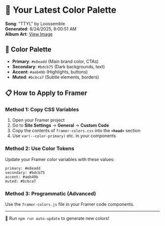 # 🎨 Your Latest Color Palette

**Song**: "TTYL" by Loossemble  
**Generated**: 8/24/2025, 9:00:51 AM  
**Album Art**: [View Image](https://lastfm.freetls.fastly.net/i/u/300x300/d546e80811172da6bfc1fa2386838d4b.jpg)

## 🎨 Color Palette
- **Primary**: `#e8eadd` (Main brand color, CTAs)
- **Secondary**: `#bdcb75` (Dark backgrounds, text)  
- **Accent**: `#aeb49b` (Highlights, buttons)
- **Muted**: `#bcbca7` (Subtle elements, borders)

## 📋 How to Apply to Framer

### Method 1: Copy CSS Variables
1. Open your Framer project
2. Go to **Site Settings** → **General** → **Custom Code**
3. Copy the contents of `framer-colors.css` into the **`<head>`** section
4. Use `var(--color-primary)` etc. in your components

### Method 2: Use Color Tokens
Update your Framer color variables with these values:
```
primary: #e8eadd
secondary: #bdcb75
accent: #aeb49b
muted: #bcbca7
```

### Method 3: Programmatic (Advanced)
Use the `framer-colors.js` file in your Framer code components.

---
🔄 Run `npm run auto-update` to generate new colors!